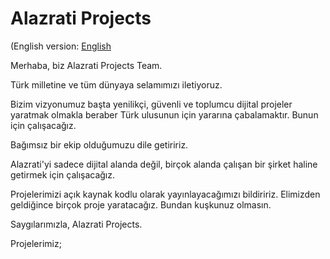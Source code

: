 # Alazrati Projects

(English version: [English](https://github.com/alazrati/alazrati-projects/tree/main)

Merhaba, biz Alazrati Projects Team.

Türk milletine ve tüm dünyaya selamımızı iletiyoruz.

Bizim vizyonumuz başta yenilikçi, güvenli ve toplumcu dijital projeler yaratmak olmakla beraber Türk ulusunun için yararına çabalamaktır. Bunun için çalışacağız.

Bağımsız bir ekip olduğumuzu dile getiririz.

Alazrati'yi sadece dijital alanda değil, birçok alanda çalışan bir şirket haline getirmek için çalışacağız.

Projelerimizi açık kaynak kodlu olarak yayınlayacağımızı bildiririz.
Elimizden geldiğince birçok proje yaratacağız. Bundan kuşkunuz olmasın.

Saygılarımızla,
Alazrati Projects.

Projelerimiz;
